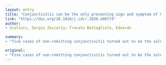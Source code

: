 ```yaml
---
layout: entry
title: "Conjunctivitis can be the only presenting sign and symptom of COVID-19"
link: "https://doi.org/10.1016/j.idcr.2020.e00774"
author:
- Scalinci, Sergio Zaccaria; Trovato Battagliola, Edoardo

summary:
- "five cases of non-remitting conjunctivitis turned out to be the sole presenting sign and symptom of COVID-19. The patients tested positive on RT-PCR of naso-pharyngeal swabs and developed no fever, malaise, or respiratory symptoms throughout the course of their illness. Ocular involvement and transmission of SARS-CoV-2 should never be overlooked."

original:
- "Five cases of non-remitting conjunctivitis turned out to be the sole presenting sign and symptom of COVID-19. These patients tested positive on RT-PCR of naso-pharyngeal swabs and developed no fever, malaise, or respiratory symptoms throughout the course of their illness. They all fully recovered. In the current efforts to fight the spread of this virus, authors want to emphasize that atypical clinical presentations of COVID-19 can occur and a high level of suspicion should be maintained. Ocular involvement and transmission of SARS-CoV-2 should never be overlooked. In fact, conjunctival mucosae are susceptible to respiratory viruses and remain an important point of entry. For this reason, eye protection in the form of goggles or a face shield should be considered essential for all healthcare providers, even when taking care of patients who are not showing typical symptoms of COVID-19."
---
```


